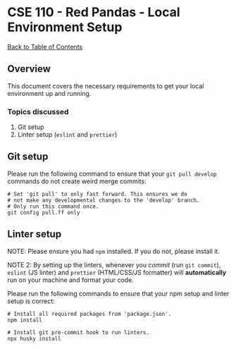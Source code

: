 # CSE 110 - Red Pandas - Local Environment Setup

[Back to Table of Contents](TABLE-OF-CONTENTS.md)

## Overview
This document covers the necessary requirements to get your local environment up and running.

### Topics discussed
1. Git setup
2. Linter setup (`eslint` and `prettier`)

## Git setup
Please run the following command to ensure that your `git pull develop` commands do not create weird merge commits:
```shell
# Set 'git pull' to only fast forward. This ensures we do
# not make any developmental changes to the 'develop' branch.
# Only run this command once.
git config pull.ff only
```

## Linter setup
NOTE: Please ensure you had `npm` installed. If you do not, please install it.

NOTE 2: By setting up the linters, whenever you _commit_ (run `git commit`), `eslint` (JS linter) and `prettier` (HTML/CSS/JS formatter) will **automatically** run on your machine and format your code.

Please run the following commands to ensure that your npm setup and linter setup is correct:
```shell
# Install all required packages from 'package.json'.
npm install

# Install git pre-commit hook to run linters.
npx husky install
```
